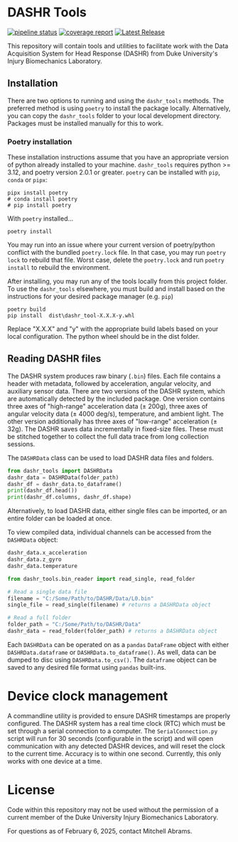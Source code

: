 # DASHR Tools

[![pipeline status](https://gitlab.oit.duke.edu/biomechanics/dashr-tools/badges/main/pipeline.svg)](https://gitlab.oit.duke.edu/biomechanics/dashr-tools/-/commits/main)
[![coverage report](https://gitlab.oit.duke.edu/biomechanics/dashr-tools/badges/main/coverage.svg)](https://gitlab.oit.duke.edu/biomechanics/dashr-tools/-/commits/main)
[![Latest Release](https://gitlab.oit.duke.edu/biomechanics/dashr-tools/-/badges/release.svg)](https://gitlab.oit.duke.edu/biomechanics/dashr-tools/-/releases)


This repository will contain tools and utilities to facilitate work with the Data Acquisition System for Head Response (DASHR) from Duke University's Injury Biomechanics Laboratory.

## Installation
There are two options to running and using the `dashr_tools` methods. The preferred method is using `poetry` to install
the package locally. Alternatively, you can copy the `dashr_tools` folder to your local development directory. 
Packages must be installed manually for this to work.

### Poetry installation
These installation instructions assume that you have an appropriate version of python already installed to your machine. 
`dashr_tools` requires python >= 3.12, and poetry version 2.0.1 or greater. `poetry` can be installed with `pip`, `conda` or `pipx`:
```commandline
pipx install poetry
# conda install poetry
# pip install poetry
```

With `poetry` installed...
```commandline
poetry install
```

You may run into an issue where your current version of poetry/python conflict with the bundled `poetry.lock` file. In that 
case, you may run `poetry lock` to rebuild that file. Worst case, delete the `poetry.lock` and run `poetry install` to rebuild
the environment. 

After installing, you may run any of the tools locally from this project folder. To use the `dashr_tools` elsewhere, you must
build and install based on the instructions for your desired package manager (e.g. `pip`)

```commandline
poetry build 
pip install  dist\dashr_tool-X.X.X-y.whl
```
Replace "X.X.X" and "y" with the appropriate build labels based on your local configuration. The python wheel should be in 
the dist folder.

## Reading DASHR files
The DASHR system produces raw binary (`.bin`) files. Each file contains a header with metadata, followed by acceleration, 
angular velocity, and auxiliary sensor data.
There are two versions of the DASHR system, which are automatically detected by the included package. One version contains
three axes of "high-range" acceleration data ($\pm$ 200g), three axes of angular velocity data ($\pm$ 4000 deg/s), temperature,
and ambient light. The other version additionally has three axes of "low-range" acceleration ($\pm$ 32g). The DASHR saves
data incrementally in fixed-size files. These must be stitched together to collect the full data trace from long collection 
sessions.

The `DASHRData` class can be used to load DASHR data files and folders.

```python
from dashr_tools import DASHRData
dashr_data = DASHRData(folder_path)
dashr_df = dashr_data.to_dataframe()
print(dashr_df.head())
print(dashr_df.columns, dashr_df.shape)
```

Alternatively, to load DASHR data, either single files can be imported, or an entire folder can be loaded at once.


To view compiled data, individual channels can be accessed from the `DASHRData` object:

```python
dashr_data.x_acceleration
dashr_data.z_gyro
dashr_data.temperature
```

```python
from dashr_tools.bin_reader import read_single, read_folder

# Read a single data file
filename = "C:/Some/Path/to/DASHR/Data/L0.bin"
single_file = read_single(filename) # returns a DASHRData object

# Read a full folder
folder_path = "C:/Some/Path/to/DASHR/Data"
dashr_data = read_folder(folder_path) # returns a DASHRData object
```


Each `DASHRData` can be operated on as a `pandas` `DataFrame` object with either `DASHRData.dataframe` or `DASHRData.to_dataframe()`.
As well, data can be dumped to disc using `DASHRData.to_csv()`. The `dataframe` object can be saved to any desired file format
using `pandas` built-ins.

# Device clock management
A commandline utility is provided to ensure DASHR timestamps are properly configured. The DASHR system has a real time clock (RTC)
which must be set through a serial connection to a computer. The `SerialConnection.py` script will run for 30 seconds (configurable in the script)
and will open communication with any detected DASHR devices, and will reset the clock to the current time. Accuracy is to within
one second. Currently, this only works with one device at a time.

# License
Code within this repository may not be used without the permission of a current member of the Duke University Injury Biomechanics Laboratory.

For questions as of February 6, 2025, contact Mitchell Abrams.